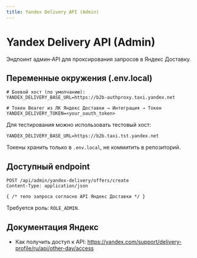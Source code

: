 ```yaml
---
title: Yandex Delivery API (Admin)
---
```


# Yandex Delivery API (Admin)

Эндпоинт админ‑API для проксирования запросов в Яндекс Доставку.

## Переменные окружения (.env.local)

```
# Боевой хост (по умолчанию):
YANDEX_DELIVERY_BASE_URL=https://b2b-authproxy.taxi.yandex.net

# Токен Bearer из ЛК Яндекс Доставки → Интеграция → Токен
YANDEX_DELIVERY_TOKEN=<your_oauth_token>
```

Для тестирования можно использовать тестовый хост:

```
YANDEX_DELIVERY_BASE_URL=https://b2b.taxi.tst.yandex.net
```

Токены хранить только в `.env.local`, не коммитить в репозиторий.

## Доступный endpoint

```
POST /api/admin/yandex-delivery/offers/create
Content-Type: application/json

{ /* тело запроса согласно API Яндекс Доставки */ }
```

Требуется роль: `ROLE_ADMIN`.

## Документация Яндекс

- Как получить доступ к API: https://yandex.com/support/delivery-profile/ru/api/other-day/access


